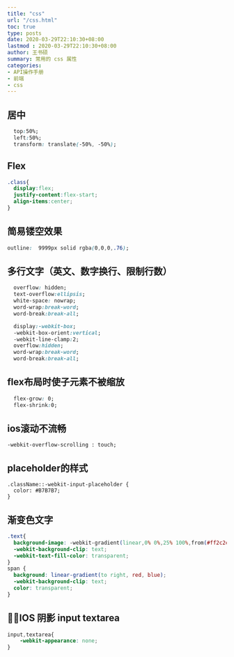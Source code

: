 ```yaml
---
title: "css"
url: "/css.html"
toc: true
type: posts
date: 2020-03-29T22:10:30+08:00
lastmod : 2020-03-29T22:10:30+08:00
author: 王书硕
summary: 常用的 css 属性
categories:
- API操作手册
- 前端
- css
---
```



## 居中
```css
  top:50%;
  left:50%;
  transform: translate(-50%, -50%);
```

## Flex
```css
.class{
  display:flex;
  justify-content:flex-start;
  align-items:center;
}
```

## 简易镂空效果
```css
outline:  9999px solid rgba(0,0,0,.76);
```

## 多行文字（英文、数字换行、限制行数）
```css
  overflow: hidden;
  text-overflow:ellipsis;
  white-space: nowrap;
  word-wrap:break-word;
  word-break:break-all;

  display:-webkit-box;
  -webkit-box-orient:vertical;
  -webkit-line-clamp:2;
  overflow:hidden;
  word-wrap:break-word;
  word-break:break-all;
```

## flex布局时使子元素不被缩放
```css
  flex-grow: 0;
  flex-shrink:0;
```

## ios滚动不流畅
```
-webkit-overflow-scrolling : touch; 
```

## placeholder的样式
```
.className::-webkit-input-placeholder {
  color: #B7B7B7;
}
```
## 渐变色文字
```css
.text{
  background-image: -webkit-gradient(linear,0% 0%,25% 100%,from(#ff2c2c),to(#7a5e91));
  -webkit-background-clip: text;
  -webkit-text-fill-color: transparent;
}
span {
  background: linear-gradient(to right, red, blue);
  -webkit-background-clip: text;
  color: transparent;
}
```

## IOS 阴影 input textarea
```css
input,textarea{
	-webkit-appearance: none;
}
```
